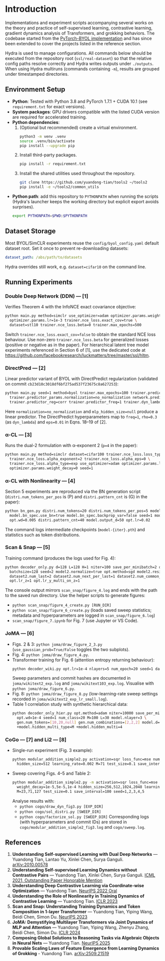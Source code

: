 # Introduction 

Implementations and experiment scripts accompanying several works on the theory and practice of self-supervised learning, contrastive learning, gradient dynamics analysis of Transformers, and grokking behaviors. The codebase started from the [PyTorch-BYOL implementation](https://github.com/sthalles/PyTorch-BYOL) and has since been extended to cover the projects listed in the reference section.

Hydra is used to manage configurations. All commands below should be executed from the repository root (`ssl/real-dataset`) so that the relative config paths resolve correctly and Hydra writes outputs under `./outputs`. When using Hydra multiruns (commands containing `-m`), results are grouped under timestamped directories.

## Environment Setup
- **Python**: Tested with Python 3.8 and PyTorch 1.7.1 + CUDA 10.1 (see `requirement.txt` for exact versions).
- **System packages**: GPU drivers compatible with the listed CUDA version are required for accelerated training.
- **Python dependencies**:
  1. (Optional but recommended) create a virtual environment.
     ```bash
     python3 -m venv .venv
     source .venv/bin/activate
     pip install --upgrade pip
     ```
  2. Install third-party packages.
     ```bash
     pip install -r requirement.txt
     ```
  3. Install the shared utilities used throughout the repository.
     ```bash
     git clone https://github.com/yuandong-tian/tools2 ~/tools2
     pip install -e ~/tools2/common_utils
     ```
- **Python path**: add this repository to `PYTHONPATH` when running the scripts (Hydra's launcher keeps the working directory but explicit export avoids surprises).
  ```bash
  export PYTHONPATH=$PWD:$PYTHONPATH
  ```

## Dataset Storage
Most BYOL/SimCLR experiments reuse the `config/byol_config.yaml` default dataset root. Set it once to prevent re-downloading datasets:
```yaml
dataset_path: /abs/path/to/datasets
```
Hydra overrides still work, e.g. `dataset=cifar10` on the command line.

## Running Experiments

### Double Deep Network (DDN) — [1]
Verifies Theorem 4 with the InfoNCE exact covariance objective:
```bash
python main.py method=simclr use_optimizer=adam optimizer.params.weight_decay=0 seed=1 \
  optimizer.params.lr=1e-3 trainer.nce_loss.exact_cov=true \
  dataset=stl10 trainer.nce_loss.beta=0 trainer.max_epochs=500
```
Switch `trainer.nce_loss.exact_cov=false` to obtain the standard NCE loss behaviour. Use non-zero `trainer.nce_loss.beta` for generalized losses (positive or negative as in the paper). For hierarchical latent tree model experiments referenced in Section 6 of [1], use the dedicated code at <https://github.com/facebookresearch/luckmatters/tree/master/ssl/hltm>.

### DirectPred — [2]
Linear predictor variant of BYOL with DirectPredict regularization (validated on commit `cb23d10c3018df6bf275ad537f23675c8a627253`):
```bash
python main.py seed=1 method=byol trainer.max_epochs=100 trainer.predictor_params.has_bias=false \
  trainer.predictor_params.normalization=no_normalization network.predictor_head.mlp_hidden_size=null \
  trainer.predictor_reg=corr trainer.predictor_freq=1 trainer.dyn_lambda=0.3 trainer.dyn_eps=0.01 trainer.balance_type=boost_scale
```
Here `normalization=no_normalization` and `mlp_hidden_size=null` produce a linear predictor. The DirectPredict hyperparameters map to `freq=1`, `rho=0.3` (as `dyn_lambda`) and `eps=0.01` in Eqns. 18–19 of [2].

### α-CL — [3]
Runs the dual-2 formulation with α-exponent 2 (`p=4` in the paper):
```bash
python main.py method=simclr dataset=cifar100 trainer.nce_loss.loss_type=dual2 \
  trainer.nce_loss.alpha_exponent=2 trainer.nce_loss.alpha_eps=0 \
  trainer.nce_loss.alpha_type=exp use_optimizer=adam optimizer.params.lr=0.01 \
  optimizer.params.weight_decay=0 seed=1
```

### α-CL with Nonlinearity — [4]
Section 5 experiments are reproduced via the BN generation script (`distri.num_tokens_per_pos` is \(P\) and `distri.pattern_cnt` is \(G\) in the paper):
```bash
python bn_gen.py distri.num_tokens=20 distri.num_tokens_per_pos=5 model.activation=relu beta=5 \
  model.bn_spec.use_bn=true model.bn_spec.backprop_var=false seed=1 model.shared_low_layer=false \
  opt.wd=0.005 distri.pattern_cnt=40 model.output_d=50 opt.lr=0.02
```
The command logs intermediate checkpoints (`model-{iter}.pth`) and statistics such as token distributions.

### Scan & Snap — [5]
Training command (produces the logs used for Fig. 4):
```bash
python decoder_only.py d=128 L=128 H=1 niter=100 save_per_minibatch=2 opt.wd=0 \
  batchsize=128 seed=2 model2.normalize=true opt.method=sgd model2.residual=false \
  dataset2.num_last=2 dataset2.num_next_per_last=1 dataset2.num_common_per_last=0 \
  opt.lr_z=1 opt.lr_y_multi_on_z=1
```
The console output mirrors `scan_snap/figure_4.log` and ends with the path to the saved run directory. Use the helper scripts to generate figures:
- `python scan_snap/figure_4_create.py [RUN_DIR]`
- `python scan_snap/figure_6_create.py` (loads saved sweep statistics; metadata and hyperparameters are logged in `scan_snap/figure_6.log`)
- `scan_snap/figure_7.ipynb` for Fig. 7 (use Jupyter or VS Code).

### JoMA — [6]
- Figs. 2 & 3: `python joma/draw_figure_2_3.py` (`use_gaussian_prob=True/False` toggles the two subplots).
- Fig. 4: `python joma/draw_figure_4.py`.
- Transformer training for Fig. 6 (attention entropy returning behaviour):
  ```bash
  python decoder_wiki.py opt.lr=1e-4 nlayers=5 num_epoch=20 seed=1 dataset=wikitext2 use_baseline=true
  ```
  Sweep parameters and commit hashes are documented in `joma/wikitext2_exp.log` and `joma/wikitext103_exp.log`. Visualise with `python joma/draw_figure_6.py`.
- Fig. 8: `python joma/draw_figure_8.py` (low-learning-rate sweep settings recorded in `joma/wikitext2_exp_lr_small.log`).
- Table 1 correlation study with synthetic hierarchical data:
  ```bash
  python decoder_only_hier.py opt.method=adam niter=10000 save_per_minibatch=5000 opt.lr=1e-5 \
    opt.wd=1e-4 seed=1 num_class=20 M=100 L=30 model.nlayer=3 \
    gen.num_tokens=[10,20,null] gen.num_combinations=[2,2,2] model.d=1024 \
    +model.hidden_multi_type=M +model.hidden_multi=4
  ```

### CoGo — [7] and Li2 — [8]
- Single-run experiment (Fig. 3 example):
  ```bash
  python modular_addition_simple2.py activation=sqr loss_func=mse num_epochs=10000 weight_decay=5e-5 \
    hidden_size=512 learning_rate=0.002 M=71 test_size=0.1 save_interval=100 seed=1
  ```
- Sweep covering Figs. 4–5 and Table 2:
  ```bash
  python modular_addition_simple2.py -m activation=sqr loss_func=mse num_epochs=10000 \
    weight_decay=1e-5,5e-5,1e-4 hidden_size=256,512,1024,2048 learning_rate=0.002 \
    M=23,71,127 test_size=0.1 save_interval=100 seed=1,2,3,4,5
  ```
  Analyse results with:
  - `python cogo/draw_dyn_fig3.py [EXP_DIR]`
  - `python cogo/sol_distri.py [SWEEP_DIR]`
  - `python cogo/factorize_sol.py [SWEEP_DIR]`
  Corresponding logs (with hyperparameters and commit IDs) are stored in `cogo/modular_addition_simple2_fig3.log` and `cogo/sweep.log`.

## References
1. **Understanding Self-supervised Learning with Dual Deep Networks** — Yuandong Tian, Lantao Yu, Xinlei Chen, Surya Ganguli. [arXiv:2010.00578](https://arxiv.org/abs/2010.00578)
2. **Understanding Self-supervised Learning Dynamics without Contrastive Pairs** — Yuandong Tian, Xinlei Chen, Surya Ganguli. [ICML 2021, Outstanding Paper Honorable Mention](https://arxiv.org/abs/2102.06810)
3. **Understanding Deep Contrastive Learning via Coordinate-wise Optimization** — Yuandong Tian. [NeurIPS 2022 Oral](https://arxiv.org/abs/2201.12680)
4. **Understanding the Role of Nonlinearity in Training Dynamics of Contrastive Learning** — Yuandong Tian. [ICLR 2023](https://arxiv.org/abs/2206.01342)
5. **Scan and Snap: Understanding Training Dynamics and Token Composition in 1-layer Transformer** — Yuandong Tian, Yiping Wang, Beidi Chen, Simon Du. [NeurIPS 2023](https://arxiv.org/abs/2305.16380)
6. **JoMA: Demystifying Multilayer Transformers via Joint Dynamics of MLP and Attention** — Yuandong Tian, Yiping Wang, Zhenyu Zhang, Beidi Chen, Simon Du. [ICLR 2024](https://arxiv.org/abs/2310.00535)
7. **Composing Global Solutions to Reasoning Tasks via Algebraic Objects in Neural Nets** — Yuandong Tian. [NeurIPS 2025](https://arxiv.org/abs/2410.01779)
8. **Provable Scaling Laws of Feature Emergence from Learning Dynamics of Grokking** - Yuandong Tian. [arXiv:2509.21519](https://arxiv.org/abs/2509.21519)
